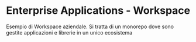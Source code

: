 # Enterprise Applications - Workspace

Esempio di Workspace aziendale. Si tratta di un monorepo dove sono gestite applicazioni e librerie in un unico ecosistema
